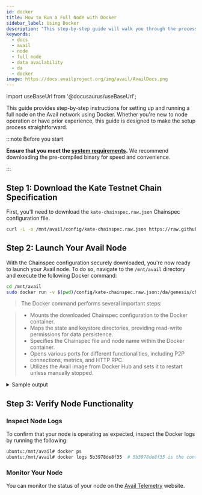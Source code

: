 ```yaml
---
id: docker
title: How to Run a Full Node with Docker
sidebar_label: Using Docker
description: "This step-by-step guide will walk you through the process of setting up and running an Avail full node using Docker."
keywords:
  - docs
  - avail
  - node
  - full node
  - data availability
  - da
  - docker
image: https://docs.availproject.org/img/avail/AvailDocs.png
---
```

import useBaseUrl from '@docusaurus/useBaseUrl';

This guide provides step-by-step instructions for setting up and running a full node on the Avail network using Docker. Whether you're new to node operation or have prior experience, this guide is designed to make the setup process straightforward.

:::note Before you start

**Ensure that you meet the [<ins>system requirements</ins>](/docs/operate/requirements.md).**
We recommend downloading the pre-compiled binary for speed and convenience.

:::

## Step 1: Download the Kate Testnet Chain Specification

First, you'll need to download the `kate-chainspec.raw.json` Chainspec configuration file.

```bash
curl -L -o /mnt/avail/config/kate-chainspec.raw.json https://raw.githubusercontent.com/availproject/docs.availproject.org/main/static/configs/kate/chainspec.raw.json
```

## Step 2: Launch Your Avail Node

With the Chainspec configuration securely downloaded, you're now ready to launch your Avail node. To do so, navigate to the `/mnt/avail` directory and execute the following Docker command:

```bash
cd /mnt/avail
sudo docker run -v $(pwd)/config/kate-chainspec.raw.json:/da/genesis/chainspec.raw.json -v $(pwd)/state:/da/state:rw -v $(pwd)/keystore:/da/keystore:rw -e DA_CHAIN=/da/genesis/chainspec.raw.json -e DA_NAME=kate-docker-avail-Node -p 0.0.0.0:30333:30333 -p 9615:9615 -p 9933:9933 -d --restart unless-stopped availj/avail:v1.6.2-rc1
```
> The Docker command performs several important steps:

> - Mounts the downloaded Chainspec configuration to the Docker container.
> - Maps the state and keystore directories, providing read-write permissions for data persistence.
> - Specifies the Chainspec file and node name within the Docker container.
> - Opens various ports for different functionalities, including P2P connections, metrics, and HTTP RPC.
> - Utilizes the Avail image from Docker Hub and sets it to restart unless manually stopped.

<details>
<summary>Sample output</summary>

You should see an output similar to the following:

```shell
2023-08-21 08:29:55 Avail Node
2023-08-21 08:29:55 ✌️  version 1.6.2-bb4cc104b25
2023-08-21 08:29:55 ❤️  by Anonymous, 2017-2023
2023-08-21 08:29:55 📋 Chain specification: Avail Kate Testnet
2023-08-21 08:29:55 🏷  Node name: kate-docker-avail-Node
2023-08-21 08:29:55 👤 Role: FULL
2023-08-21 08:29:55 💾 Database: RocksDb at /da/state/chains/Avail Testnet_116d7474-0481-11ee-bc2a-7bfc086be54e/db/full
2023-08-21 08:29:55 ⛓  Native runtime: data-avail-11 (data-avail-0.tx1.au11)
2023-08-21 08:30:04 🏷  Local node identity is: 12D3KooWEdgyAtH8ZCU8ScTx1hx5NWh4gmDGNcedtLxrJ1htSeBe
2023-08-21 08:30:04 Prometheus metrics extended with avail metrics
2023-08-21 08:30:04 💻 Operating system: linux
2023-08-21 08:30:04 💻 CPU architecture: x86_64
2023-08-21 08:30:04 💻 Target environment: gnu
2023-08-21 08:30:04 💻 CPU: Intel(R) Xeon(R) Platinum 8175M CPU @ 2.50GHz
2023-08-21 08:30:04 💻 CPU cores: 1
2023-08-21 08:30:04 💻 Memory: 7835MB
2023-08-21 08:30:04 💻 Kernel: 5.15.0-1040-aws
2023-08-21 08:30:04 💻 Linux distribution: Debian GNU/Linux 11 (bullseye)
2023-08-21 08:30:04 💻 Virtual machine: yes
2023-08-21 08:30:04 📦 Highest known block at #9150
2023-08-21 08:30:04 〽️ Prometheus exporter started at 127.0.0.1:9615
2023-08-21 08:30:04 Running JSON-RPC HTTP server: addr=127.0.0.1:9933, allowed origins=["http://localhost:*", "http://127.0.0.1:*", "https://localhost:*", "https://127.0.0.1:*", "https://polkadot.js.org"]
2023-08-21 08:30:04 Running JSON-RPC WS server: addr=127.0.0.1:9944, allowed origins=["http://localhost:*", "http://127.0.0.1:*", "https://localhost:*", "https://127.0.0.1:*", "https://polkadot.js.org"]
2023-08-21 08:30:04 🏁 CPU score: 671.55 MiBs
2023-08-21 08:30:04 🏁 Memory score: 4.47 GiBs
2023-08-21 08:30:04 🏁 Disk score (seq. writes): 339.36 MiBs
2023-08-21 08:30:04 🏁 Disk score (rand. writes): 62.48 MiBs
2023-08-21 08:30:05 🔍 Discovered new external address for our node: /ip4/13.53.42.153/tcp/30333/ws/p2p/12D3KooWEdgyAtH8ZCU8ScTx1hx5NWh4gmDGNcedtLxrJ1htSeBe2023-08-21 08:30:09 ⚙️  Syncing, target=#326624 (15 peers), best: #9406 (0x875e…c887), finalized #9317 (0x37b6…28ff), ⬇ 321.9kiB/s ⬆ 30.1kiB/s
2023-08-21 08:30:14 ⚙️  Syncing 64.4 bps, target=#326624 (15 peers), best: #9728 (0xb4fe…e318), finalized #9317 (0x37b6…28ff), ⬇ 40.2kiB/s ⬆ 1.8kiB/s
```
</details>

## Step 3: Verify Node Functionality

### Inspect Node Logs

To confirm that your node is operating as expected, inspect the Docker logs by running the following:

```bash
ubuntu:/mnt/avail# docker ps
ubuntu:/mnt/avail# docker logs 5b3978de8f35  # 5b3978de8f35 is the container id 
```

### Monitor Your Node

You can monitor the status of your node on the [<ins>Avail Telemetry</ins>](http://telemetry.avail.tools/) website.
